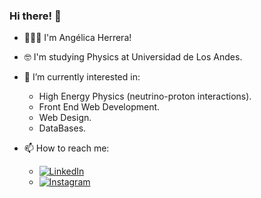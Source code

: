 ### Hi there! 👋

<!--
**aherrera3/aherrera3** is a ✨ _special_ ✨ repository because its `README.md` (this file) appears on your GitHub profile.

Here are some ideas to get you started:

- 🔭 I’m currently working on ...
- 🌱 I’m currently learning ...
- 👯 I’m looking to collaborate on ...
- 🤔 I’m looking for help with ...
- 💬 Ask me about ...
- 📫 How to reach me: ...
- 😄 Pronouns: ...
- ⚡ Fun fact: ...
-->

-  🙋🏻‍♀️ I'm Angélica Herrera!

-  🤓 I'm studying Physics at Universidad de Los Andes.
-  🌱 I’m currently interested in:
            <ul>
                  <li> High Energy Physics (neutrino-proton interactions). </li>
                  <li> Front End Web Development. </li>
                  <li> Web Design. </li>
                  <li> DataBases. </li>
            </ul>
-  📫 How to reach me: 
      <!-- - ![Gmail](https://img.shields.io/badge/Gmail-D14836?style=plastic&logo=gmail&logoColor=white) angelicaherreraalba@gmail.com-->
      - <a href="https://www.linkedin.com/in/angelica-herrera-alba/" > ![LinkedIn](https://img.shields.io/badge/linkedin-%230077B5.svg?style=plastic&logo=linkedin&logoColor=white) </a>
      - <a href="https://www.instagram.com/ang_maria3/"> ![Instagram](https://img.shields.io/badge/<Intagram>-%23E4405F.svg?style=plastic&logo=Instagram&logoColor=white) </a>

<!-- get to know me better: 
-  <img alt="React" src= "https://img.shields.io/badge/react-%2320232a.svg?style=for-the-badge&logo=react&logoColor=%2361DAFB" />
-   
-    
-      -->
